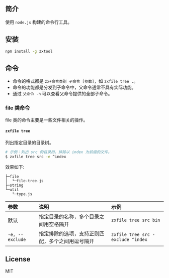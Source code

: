 ## 简介

使用 `node.js` 构建的命令行工具。

## 安装

```bash
npm install -g zxtool
```

## 命令

- 命令的格式都是 `zx+命令类别 子命令 [参数]`，如 `zxfile tree .`。
- 命令的功能都是分发到子命令中，父命令通常不具有实际功能。
- 通过 `父命令 -h` 可以查看父命令提供的全部子命令。

### file 类命令

file 类的命令主要是一些文件相关的操作。

#### `zxfile tree`

列出指定目录的目录树。

```bash
# 示例：列出 src 的目录树，排除以 index 为前缀的文件。
$ zxfile tree src -e ^index
```

效果如下:

```
├─file
│  └─file-tree.js
├─string
└─util
   └─type.js
```

| 参数 | 说明 | 示例 |
| :-- | :-- | :-- |
| 默认 | 指定目录的名称，多个目录之间用空格隔开 | `zxfile tree src bin` |
| `-e, --exclude` | 指定排除的选项，支持正则匹配，多个之间用逗号隔开 | `zxfile tree src -exclude ^index` |

## License

MIT

